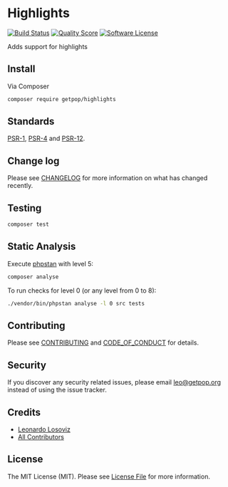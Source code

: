 # Highlights

[![Build Status][ico-travis]][link-travis]
[![Quality Score][ico-code-quality]][link-code-quality]
[![Software License][ico-license]](LICENSE.md)

<!--
[![Latest Version on Packagist][ico-version]][link-packagist]
[![Coverage Status][ico-scrutinizer]][link-scrutinizer]
[![Total Downloads][ico-downloads]][link-downloads]
-->

Adds support for highlights

## Install

Via Composer

``` bash
composer require getpop/highlights
```

<!--
## Usage

``` php
```
-->

## Standards

[PSR-1](https://www.php-fig.org/psr/psr-1), [PSR-4](https://www.php-fig.org/psr/psr-4) and [PSR-12](https://www.php-fig.org/psr/psr-12).

## Change log

Please see [CHANGELOG](CHANGELOG.md) for more information on what has changed recently.

## Testing

``` bash
composer test
```

## Static Analysis

Execute [phpstan](https://github.com/phpstan/phpstan) with level 5:

``` bash
composer analyse
```

To run checks for level 0 (or any level from 0 to 8):

``` bash
./vendor/bin/phpstan analyse -l 0 src tests
```

## Contributing

Please see [CONTRIBUTING](CONTRIBUTING.md) and [CODE_OF_CONDUCT](CODE_OF_CONDUCT.md) for details.

## Security

If you discover any security related issues, please email leo@getpop.org instead of using the issue tracker.

## Credits

- [Leonardo Losoviz][link-author]
- [All Contributors][link-contributors]

## License

The MIT License (MIT). Please see [License File](LICENSE.md) for more information.

[ico-version]: https://img.shields.io/packagist/v/getpop/highlights.svg?style=flat-square
[ico-license]: https://img.shields.io/badge/license-MIT-brightgreen.svg?style=flat-square
[ico-travis]: https://img.shields.io/travis/getpop/highlights/master.svg?style=flat-square
[ico-scrutinizer]: https://img.shields.io/scrutinizer/coverage/g/getpop/highlights.svg?style=flat-square
[ico-code-quality]: https://img.shields.io/scrutinizer/g/getpop/highlights.svg?style=flat-square
[ico-downloads]: https://img.shields.io/packagist/dt/getpop/highlights.svg?style=flat-square

[link-packagist]: https://packagist.org/packages/getpop/highlights
[link-travis]: https://travis-ci.org/getpop/highlights
[link-scrutinizer]: https://scrutinizer-ci.com/g/getpop/highlights/code-structure
[link-code-quality]: https://scrutinizer-ci.com/g/getpop/highlights
[link-downloads]: https://packagist.org/packages/getpop/highlights
[link-author]: https://github.com/leoloso
[link-contributors]: ../../contributors
